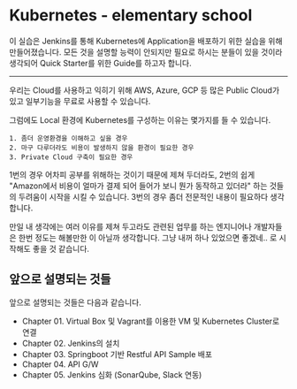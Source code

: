# Kubernetes - elementary school

 이 실습은 Jenkins를 통해 Kubernetes에 Application을 배포하기 위한 실습을 위해 만들어졌습니다.
 모든 것을 설명할 능력이 안되지만 필요로 하시는 분들이 있을 것이라 생각되어 Quick Starter를 위한 Guide를 하고자 합니다.

---

 우리는 Cloud를 사용하고 익히기 위해 AWS, Azure, GCP 등 많은 Public Cloud가 있고 일부기능을 무료로 사용할 수 있습니다.
  
 그럼에도 Local 환경에 Kubernetes를 구성하는 이유는 몇가지를 들 수 있습니다.

    1. 좀더 운영환경을 이해하고 싶을 경우
    2. 마구 다루더라도 비용이 발생하지 않을 환경이 필요한 경우
    3. Private Cloud 구축이 필요한 경우

 1번의 경우 어차피 공부를 위해하는 것이기 때문에 제쳐 두더라도, 2번의 쉽게 "Amazon에서 비용이 얼마가 결제 되어 들어가 보니 뭔가 동작하고 있더라" 하는 것들의 두려움이 시작을 시킬 수 있습니다. 3번의 경우 좀더 전문적인 내용이 필요하다 생각합니다.

 만일 내 생각에는 여러 이유를 제쳐 두고라도 관련된 업무를 하는 엔지니어나 개발자들은 한번 정도는 해볼만한 이 아닐까 생각합니다.
 그냥 내꺼 하나 있었으면 좋겠네.. 로 시작해도 좋을 것 같습니다.

## 앞으로 설명되는 것들

앞으로 설명되는 것들은 다음과 같습니다.

- Chapter 01. Virtual Box 및 Vagrant를 이용한 VM 및 Kubernetes Cluster로 연결
- Chapter 02. Jenkins의 설치
- Chapter 03. Springboot 기반 Restful API Sample 배포
- Chapter 04. API G/W
- Chapter 05. Jenkins 심화 (SonarQube, Slack 연동)
